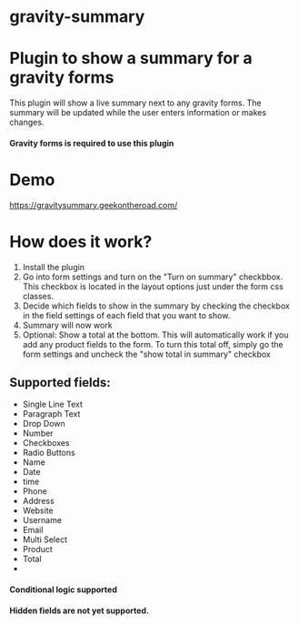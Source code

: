 # gravity-summary

# Plugin to show a summary for a gravity forms #
This plugin will show a live summary next to any gravity forms. The summary will be updated while the user enters information or makes changes.

#### Gravity forms is required to use this plugin ####

# Demo #
<https://gravitysummary.geekontheroad.com/>

# How does it work? #
1. Install the plugin
2. Go into form settings and turn on the "Turn on summary" checkbbox. This checkbox is located in the layout options just under the form css classes.
3. Decide which fields to show in the summary by checking the checkbox in the field settings of each field that you want to show.
4. Summary will now work
5. Optional: Show a total at the bottom. This will automatically work if you add any product fields to the form. To turn this total off, simply go the form settings and uncheck the "show total in summary" checkbox

## Supported fields: ##
* Single Line Text
* Paragraph Text
* Drop Down
* Number
* Checkboxes
* Radio Buttons
* Name
* Date
* time
* Phone
* Address
* Website
* Username
* Email
* Multi Select
* Product
* Total
* 
#### Conditional logic supported ####
#### Hidden fields are not yet supported. ####



